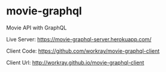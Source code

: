 # movie-graphql
Movie API with GraphQL

Live Server: <https://movie-graphql-server.herokuapp.com/>

Client Code: <https://github.com/workray/movie-graphql-client>

Client Url: <http://workray.github.io/movie-graphql-client>